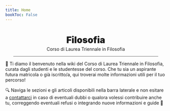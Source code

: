 ```yaml
---
title: Home
bookToc: False
---
```


<h1 align="center" id="title_grad_inform" class="title_grad" style="font-weight: 900">Filosofia</h1>
<p align="center" style="margin-top: -15px">Corso di Laurea Triennale in Filosofia</p>

<div style="width: 90%; height: 1px; background-color: #606060; margin-left: auto; margin-right: auto"></div>

👋 Ti diamo il benvenuto nella wiki del Corso di Laurea Triennale in Filosofia, curata dagli studenti e le studentesse del corso. Che tu sia un aspirante futura matricola o già iscritto/a, qui troverai molte informazioni utili per il tuo percorso!

🔍 Naviga le sezioni e gli articoli disponibili nella barra laterale e non esitare a [contattarci](contribuire/contatti/) in caso di eventuali dubbi o qualora volessi contribuire anche tu, correggendo eventuali refusi o integrando nuove informazioni e guide 💪
